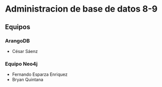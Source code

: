 # Administracion de base de datos 8-9

## Equipos

### ArangoDB
* César Sáenz

### Equipo Neo4j
* Fernando Esparza Enriquez
* Bryan Quintana
